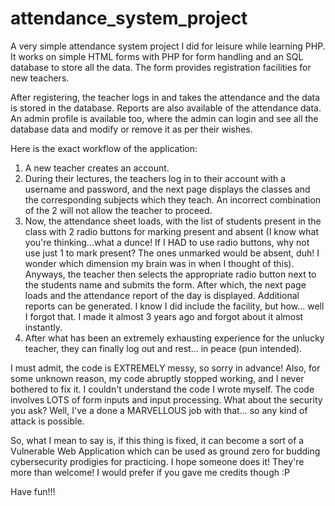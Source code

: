 # attendance_system_project

A very simple attendance system project I did for leisure while learning PHP. It works on simple HTML forms with PHP for form handling and an SQL database to store all the data. The form provides registration facilities for new teachers. 

After registering, the teacher logs in and takes the attendance and the data is stored in the database. Reports are also available of the attendance data. An admin profile is available too, where the admin can login and see all the database data and modify or remove it as per their wishes. 

Here is the exact workflow of the application:
1) A new teacher creates an account.
2) During their lectures, the teachers log in to their account with a username and password, and the next page displays the classes and the corresponding subjects which they teach. An incorrect combination of the 2 will not allow the teacher to proceed.
3) Now, the attendance sheet loads, with the list of students present in the class with 2 radio buttons for marking present and absent (I know what you're thinking...what a dunce! If I HAD to use radio buttons, why not use just 1 to mark present? The ones unmarked would be absent, duh! I wonder which dimension my brain was in when I thought of this). Anyways, the teacher then selects the appropriate radio button next to the students name and submits the form. After which, the next page loads and the attendance report of the day is displayed. Additional reports can be generated. I know I did include the facility, but how... well I forgot that. I made it almost 3 years ago and forgot about it almost instantly.
4) After what has been an extremely exhausting experience for the unlucky teacher, they can finally log out and rest... in peace (pun intended).

I must admit, the code is EXTREMELY messy, so sorry in advance! Also, for some unknown reason, my code abruptly stopped working, and I never bothered to fix it. I couldn't understand the code I wrote myself. The code involves LOTS of form inputs and input processing. What about the security you ask? Well, I've a done a MARVELLOUS job with that... so any kind of attack is possible.

So, what I mean to say is, if this thing is fixed, it can become a sort of a Vulnerable Web Application which can be used as ground zero for budding cybersecurity prodigies for practicing. I hope someone does it! They're more than welcome! I would prefer if you gave me credits though :P

Have fun!!!

